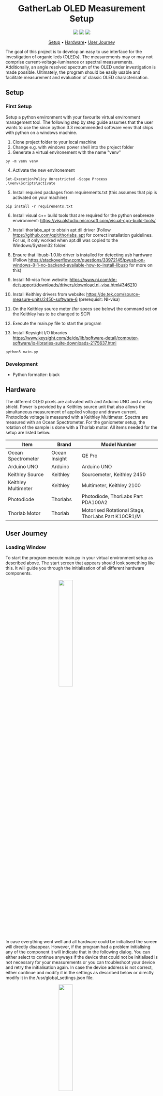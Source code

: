 <h1 align="center">
  GatherLab OLED Measurement Setup
</h1>

<p align="center">
   <a href="https://github.com/GatherLab/OLED-jvl-measurement/commits/" title="Last Commit"><img src="https://img.shields.io/github/last-commit/GatherLab/OLED-jvl-measurement?style=flat"></a>
   <a href="https://github.com/GatherLab/OLED-jvl-measurement/issues" title="Open Issues"><img src="https://img.shields.io/github/issues/GatherLab/OLED-jvl-measurement?style=flat"></a>
   <a href="./LICENSE" title="License"><img src="https://img.shields.io/github/license/GatherLab/OLED-jvl-measurement"></a>
</p>

<p align="center">
  <a href="#setup">Setup</a> •
  <a href="#hardware">Hardware</a>•
  <a href="#user\ journey">User Journey</a>
</p>

The goal of this project is to develop an easy to use interface for the investigation of organic leds (OLEDs). The measurements may or may not comprise current-voltage-luminance or spectral measurements. Additionally, an angle resolved spectrum of the OLED under investigation is made possible. Ultimately, the program should be easily usable and facilitate measurement and evaluation of classic OLED characterisation.

<!-- ![Figure 1: Example of the interface]("link" "Figure 1: UI Screens for Apple iOS") -->

## Setup

### First Setup

Setup a python environment with your favourite virtual environment management tool. The following step by step guide assumes that the user wants to use the since python 3.3 recommended software venv that ships with python on a windows machine.

1. Clone project folder to your local machine
2. Change e.g. with windows power shell into the project folder
3. Generate a virtual environement with the name "venv"

```terminal
py -m venv venv
```

4. Activate the new environement

```
Set-ExecutionPolicy Unrestricted -Scope Process
.\venv\Scripts\activate
```

5. Install required packages from requirements.txt (this assumes that pip is activated on your machine)

```
pip install -r requirements.txt
```

6. Install visual c++ build tools that are required for the python seabreeze environment: https://visualstudio.microsoft.com/visual-cpp-build-tools/
7. Install thorlabs_apt to obtain apt.dll driver (Follow https://github.com/qpit/thorlabs_apt for correct installation guidelines. For us, it only worked when apt.dll was copied to the Windows/System32 folder.
8. Ensure that libusb-1.0.lib driver is installed for detecting usb hardware (Follow https://stackoverflow.com/questions/33972145/pyusb-on-windows-8-1-no-backend-available-how-to-install-libusb for more on this)
9. Install NI-visa from website: https://www.ni.com/de-de/support/downloads/drivers/download.ni-visa.html#346210
10. Install Keithley drivers from website: https://de.tek.com/source-measure-units/2450-software-6 (prerequisit: NI-visa)
11. On the Keithley source meter (for specs see below) the command set on the Keithley has to be changed to SCPI
12. Execute the main.py file to start the program

13. Install Keysight I/O libraries https://www.keysight.com/de/de/lib/software-detail/computer-software/io-libraries-suite-downloads-2175637.html

```terminal
python3 main.py
```

### Development

- Python formatter: black

## Hardware

The different OLED pixels are activated with and Arduino UNO and a relay shield. Power is provided by a Keithley source unit that also allows the simultaneous measurement of applied voltage and drawn current. Photodiode voltage is measured with a Keithley Multimeter. Spectra are measured with an Ocean Spectrometer. For the goniometer setup, the rotation of the sample is done with a Thorlab motor. All items needed for the setup are listed below.

| Item                | Brand         | Model Number                                       |
| ------------------- | ------------- | -------------------------------------------------- |
| Ocean Spectrometer  | Ocean Insight | QE Pro                                             |
| Arduino UNO         | Arduino       | Arduino UNO                                        |
| Keithley Source     | Keithley      | Sourcemeter, Keithley 2450                         |
| Keithley Multimeter | Keithley      | Multimeter, Keithley 2100                          |
| Photodiode          | Thorlabs      | Photodiode, ThorLabs Part PDA100A2                 |
| Thorlab Motor       | Thorlab       | Motorised Rotational Stage, ThorLabs Part K10CR1/M |

## User Journey

### Loading Window

To start the program execute main.py in your virtual environment setup as
described above. The start screen that appears should look something like
this. It will guide you through the initialisation of all different hardware
components.

<img src="docs/initial_loading.png" style="display: block; margin-left: auto; margin-right: auto; width: 30%;"/>

In case everything went well and all hardware could be initialised the screen
will directly disappear. However, if the program had a problem initialising
any of the component it will indicate that in the following dialog. You can
either select to continue anyways if the device that could not be initialised
is not necessary for your measurements or you can troubleshoot your device
and retry the initialisation again. In case the device address is not
correct, either continue and modify it in the settings as described below or
directly modify it in the /usr/global_settings.json file.

<img src="docs/continue_anyways.png" style="display: block; margin-left: auto; margin-right: auto; width: 30%;"/>

In case everything went well or the user decided to continue anyways she will end up with the following window.

<img src="docs/start_screen.png" style="display: block; margin-left: auto; margin-right: auto; width: 50%;"/>

This main window gives you several options that can be selected from the top tabs and are

- Pixel Tester
- JVL Characterisation
- Spectrum
- Goniometer

Additionally, the user can select Settings from the top menubar. The
different tabs as well as the settings are described in more detail in the
following.

### Pixel Tester

In order to rapidly investigate which pixels are functioning, the user can
use the pixel tester (starting tab). For the testing the OLED device has to
be mounted in the OLED holder that must be connected to the Arduino
interface.

The **applied voltage** can be adjusted by changing the _Change Voltage (V)_
spin box at the bottom of the page. Press enter to make the changes to the
hardware and activate the output. However, as long as no pixel is selected,
all relays in the Arduino switch box are closed and therefore no voltage is
applied to the OLED pixels. **Select one or more pixels** by pressing on the
according number below _Select Pixel_ or on your keyboard.
**Select all or Unselect all pixels** by pressing the according button. As
soon as the button for the according pixel is pressed, the relay opens and,
if the pixel is working and the applied voltage is high enough, the OLED
lights up. You can either inspect this visually on the OLED or observe the
current drawn by the OLED on the LCD-type widget in the software. In case you
are measuring the OLED for the first time it makes sense to **pre-bias** all
pixels first. This can be done manually by adjusting the _Change Voltage (V)_
to a negative value (e.g. - 2 V) or by pressing the _Pre-bias_ button that
automatically activates all pixels one after the other and apply a
negative bias that can be adjusted in the settings (For more on this see the
settings section). The **Auto Test** button will try to automatically test all pixels by switching
them on one after the other and increasing the voltage slowly up to an
adjustable value (in the settings). It is necessary to set up the photodiode
already because part of the algorithm waits for a signal in the photodiode.

We have to see how reliable the automatic testing function works. For now it
is recommended to double check each pixel manually. After the auto test, all
working pixels are selected, while all non-working pixels are unselected.

### JVL Characterisation

Now that the user knows which pixels are working she can continue with the
measurements. To be able to do any measurement, the user has to **select a folder path**
and a **batch name** first. This can be done from the Pixel
tester widget as well. The user can browse for the folder path by clicking on
the _Browse_ button. The batch name should be something telling about the
entire batch (e.g. MADN-TBPe-TFE) so that the batch can be identified later
on again. I recommend using - instead of a space but it is not necessary for
later evaluation. It is important not to use _, however, since this will
interfere with later evaluation. Furthermore, the user can define a
**device number** that should be the number of the device for later identification.
The final filename will then be in the form
YYYY-MM-DD_batch-name_d<no>\_p<no>_<scan-no>.csv. Therefore, the program will
automatically name the file with the current date, the device number, the
pixel number and the scan number if several measurements were taken out. The
file type is a character separated file with tabs as separating character.

<img src="docs/jvl_tester_overview.png" style="display: block; margin-left: auto; margin-right: auto; width: 50%;"/>

The user may now move on to the JVL characterisation tab. Central to it is a plotting area (based on matplotlib python library) that actively plots current and measured photodiode voltage for quick identification of good and bad pixels. The user has now the option to adjust several parameters

- Min Voltage (V): Minimum voltage where the sweep starts
- Max Voltage (V): Maximum voltage where the sweep ends
- Low Voltage Step (V): Voltage steps in the low voltage regime
- Changeover Voltage (V): Voltage that separated the low voltage and high voltage regime (so that different voltage steps can be done).
- High Voltage Step (V): Voltage step in high voltage regime
- Max Allowed Current (A): Maximum allowed current. If it is superseded, the Keithley source will change to constant current mode instead of constant voltage mode.

Furthermore, the user should select all pixels that she wants to measure (that are working) and subsequently start the measurement by pressing _Start Measurement_. The program will now go through all selected pixels and scan them with the above defined paramters. After the measurement of a pixel, its raw performance data will be plotted in the centre graph. Like this the user can obtain an idea of the device performance immediately. A progress bar on the bottom right of the screen indicates the progress of the measurement. If it reaches 100 % or disappeared, the measurement is done

### Spectrum

<img src="docs/spectrum_tab_overview.png" style="display: block; margin-left: auto; margin-right: auto; width: 50%;"/>

Switch to the spectrum tab to obtain a real time spectrum measured with the
spectrometer updated every second. The user can select a voltage and a pixel
(ideally the best working pixel from the previous scan) and can then press
_Save Spectrum_ to save the spectrum to file (the program also requires you
to select a valid folder before). The program will automatically measure a
spectrum with OLED on and one with it turned off and save both the background
and the spectrum to the same file.

### Goniometer

<img src="docs/goniometer_overview.png" style="display: block; margin-left: auto; margin-right: auto; width: 50%;"/>

Finally, the user can also measure angle resolved EL and PL spectra using the
goniometer functionality of the software. Due to its complexity, this is the
part that is most prone to errors mainly due to hardware communication issues
(we are bound to the API provided with each hardware device). The user can
see the current motor position on the top right without the need to visually
check for the motor movement. This display should be quite reliable since it
updates by reading out the current motor position. Change the motor position
by adjusting the spin box _Motor Position (°)_ and pressing _Move_. Wait
until the motor reached its final position.

After mounting the sample the user can continue by adjusting the measurement parameters that comprise

- Minimum Angle (°): Minimum scanning angle, also the starting angle
- Maximum Angle (°): Maximum scanning angle
- Step Angle (°): angle step between minimum and maximum angle
- Integration Time (ms): Integration time of the spectrometer for each spectrum taken
- Degradation Check: If check, the program automatically rotates the stage back to 0° at the end of the measurement and plots the initially measured 0° measurement and the newly measured 0° measurement together to see how much the sample (the spectrum) changed (degraded) already.
- Photoluminescence: If checked, the software will disable all following options since they are only relevant for EL measurements. Furthermore, the program will assist the user by reminding on turning on and off the UV lamp during the measurement.
- JVL Scan: Additional JVL scan in the style of "JVL Characterisation" at 0° with the parameters inserted in "JVL Charcterisation"
- Current Bias: Choose to use a constant current instead of a voltage bias
- V/I Bias (V/A): Depending on the selection of current or voltage bias, the constant voltage or current that shall be applied to the device
- I/V Compliance (A/V): Depending on the selection of current or voltage bias, the maximum allowed current or voltage until the source switches to constant current or voltage mode.
- Pixel selection: The user must select exactly one pixel to be able to start the measurement (in the case of EL only).

After the above paramters are adjusted at will, the use can start the
measurement. The user will be guided through the measurement and can always
break the measurement by pressing the active _Start Measurement_ button
again.

<img src="docs/goniometer_background.png" style="display: block; margin-left: auto; margin-right: auto; width: 50%;"/>
<img src="docs/goniometer_active_measurement.png" style="display: block; margin-left: auto; margin-right: auto; width: 50%;"/>
<img src="docs/degradation_check.png" style="display: block; margin-left: auto; margin-right: auto; width: 50%;"/>

### Settings

<img src="docs/settings_selection_dialog.png" style="display: block; margin-left: auto; margin-right: auto; width: 50%;"/>

Additionally, to the above basic functionality, the user can change some more
"advanced" settings in the **Settings** dialog that can be reached from the
top menubar by selecting **Options**.

The other two possiblities are self-explanatory. The _Help_ button opens this
readme.md file on github and the _Open Log_ button opens the locally saved
log file.

<img src="docs/options_dialog.png" style="display: block; margin-left: auto; margin-right: auto; width: 30%;"/>
The user has several additional options that are used less frequently that are:

- Keithley Source Address: Serial Interface address of the Keithley Source. Can be found from command line or in the device manual.
- Keithley Multimeter Address: Serial Interface address of the Keithley Multimeter. Can be found from command line or in the device manual.
- Arduino Com Address: Com Address of the arduino for serial communication. Can be found from Arduino IDE or command line.
- Motor Number: Thorlabs Motor number for serial communication. Can be found on the motor or in its manual.
- Motor Offset Angle (°): Offset angle to shift zero degrees angle (in case the motor is badly calibrated).
- Spectrometer Integration Time (ms): Integration time of the spectrometer in the "Spectrum" tab (the goniometer tab asks for it again)
- OLED On Time (Goniometer) (s): OLED on time during the EL goniometer scan before a spectrum is measured. This is needed since we observed the OLEDs to take a short time to return to an equilibrium state after switching on.
- Multimeter Latency (Autotube) (s): Multimeter latency before a measurement is taken out during autotube measurements. This is needed to obtain smooth data due to multimeter latency. A good experimentally obtained value seems to be 0.5 s
- Default Saving Path: Adjust the default saving path so that the user does not have to click her way through the entire hard drive to reach the folder were all his files are saved every time.
- Minimum Testing Voltage (V): Minimum testing voltage for the auto test functionality in the pixel tester
- Maximum Testing Voltage (V): Maximum testing voltage for the auto test functionality in the pixel tester
- Prebias Voltage (V): Voltage for automatic prebiasing in the pixel tester

The user has the option to load the default values and save her adjusted
settings. The saving will trigger a reinitialising of all hardware. This,
however, yields errors sometimes requiring a restart of the program. Settings
are saved to /usr/global_settings.json the user can also directly modify
settings here. I recommend not to change the default settings (or only if the
default changes).

### Data Format

There are three automatically generated types of files depending on the measurement taken out by the user, they differ in their filename ending:

- JVL Characterisation: "2021-04-06_test_d12_p1_jvl.csv"
- Spectrometer: "2021-04-06_test_d12_p1_spec.csv"
- Goniometer: "2021-04-06_test_d12_p6_gon-spec.csv" & "2021-04-06_test_d12_p6_gon-jvl.csv"

this is relevant for later data evaluation and therefore shouldn't be changed.
